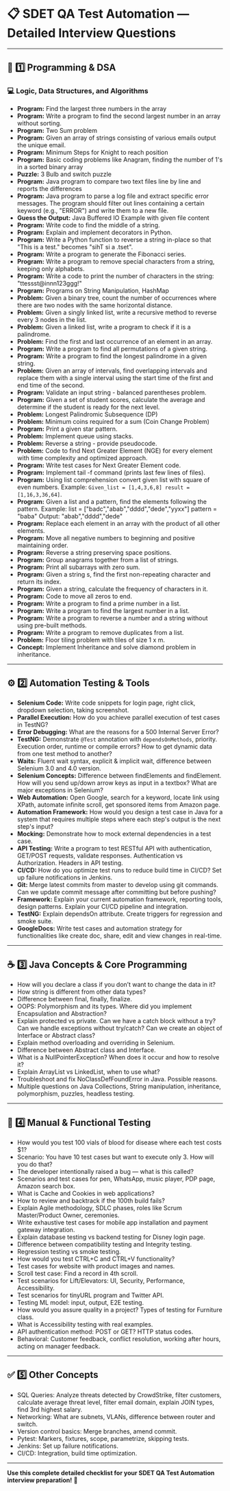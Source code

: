 # 📋 SDET QA Test Automation — Detailed Interview Questions

---

## 📌 1️⃣ Programming & DSA

### 💻 Logic, Data Structures, and Algorithms

* **Program:** Find the largest three numbers in the array
* **Program:** Write a program to find the second largest number in an array without sorting.
* **Program:** Two Sum problem
* **Program:** Given an array of strings consisting of various emails output the unique email.
* **Program:** Minimum Steps for Knight to reach position
* **Program:** Basic coding problems like Anagram, finding the number of 1's in a sorted binary array
* **Puzzle:** 3 Bulb and switch puzzle
* **Program:** Java program to compare two text files line by line and reports the differences
* **Program:** Java program to parse a log file and extract specific error messages. The program should filter out lines containing a certain keyword (e.g., "ERROR") and write them to a new file.
* **Guess the Output:** Java Buffered IO Example with given file content
* **Program:** Write code to find the middle of a string.
* **Program:** Explain and implement decorators in Python.
* **Program:** Write a Python function to reverse a string in-place so that "This is a test." becomes "sihT si a .tset".
* **Program:** Write a program to generate the Fibonacci series.
* **Program:** Write a program to remove special characters from a string, keeping only alphabets.
* **Program:** Write a code to print the number of characters in the string: "ttessst\@innn123ggg!"
* **Program:** Programs on String Manipulation, HashMap
* **Problem:** Given a binary tree, count the number of occurrences where there are two nodes with the same horizontal distance.
* **Problem:** Given a singly linked list, write a recursive method to reverse every 3 nodes in the list.
* **Problem:** Given a linked list, write a program to check if it is a palindrome.
* **Problem:** Find the first and last occurrence of an element in an array.
* **Program:** Write a program to find all permutations of a given string.
* **Program:** Write a program to find the longest palindrome in a given string.
* **Problem:** Given an array of intervals, find overlapping intervals and replace them with a single interval using the start time of the first and end time of the second.
* **Program:** Validate an input string - balanced parentheses problem.
* **Program:** Given a set of student scores, calculate the average and determine if the student is ready for the next level.
* **Problem:** Longest Palindromic Subsequence (DP)
* **Problem:** Minimum coins required for a sum (Coin Change Problem)
* **Program:** Print a given star pattern.
* **Problem:** Implement queue using stacks.
* **Problem:** Reverse a string - provide pseudocode.
* **Problem:** Code to find Next Greater Element (NGE) for every element with time complexity and optimized approach.
* **Program:** Write test cases for Next Greater Element code.
* **Program:** Implement tail -f command (prints last few lines of files).
* **Program:** Using list comprehension convert given list with square of even numbers. Example: `Given_list = [1,4,3,6,8] result = [1,16,3,36,64]`.
* **Program:** Given a list and a pattern, find the elements following the pattern. Example: list = \["badc","abab","dddd","dede","yyxx"] pattern = "baba" Output: "abab","dddd","dede"
* **Program:** Replace each element in an array with the product of all other elements.
* **Program:** Move all negative numbers to beginning and positive maintaining order.
* **Program:** Reverse a string preserving space positions.
* **Program:** Group anagrams together from a list of strings.
* **Program:** Print all subarrays with zero sum.
* **Program:** Given a string s, find the first non-repeating character and return its index.
* **Program:** Given a string, calculate the frequency of characters in it.
* **Program:** Code to move all zeros to end.
* **Program:** Write a program to find a prime number in a list.
* **Program:** Write a program to find the largest number in a list.
* **Program:** Write a program to reverse a number and a string without using pre-built methods.
* **Program:** Write a program to remove duplicates from a list.
* **Problem:** Floor tiling problem with tiles of size 1 x m.
* **Concept:** Implement Inheritance and solve diamond problem in inheritance.

---

## ⚙️ 2️⃣ Automation Testing & Tools

* **Selenium Code:** Write code snippets for login page, right click, dropdown selection, taking screenshot.
* **Parallel Execution:** How do you achieve parallel execution of test cases in TestNG?
* **Error Debugging:** What are the reasons for a 500 Internal Server Error?
* **TestNG:** Demonstrate `@Test` annotation with `dependsOnMethods`, priority. Execution order, runtime or compile errors? How to get dynamic data from one test method to another?
* **Waits:** Fluent wait syntax, explicit & implicit wait, difference between Selenium 3.0 and 4.0 version.
* **Selenium Concepts:** Difference between findElements and findElement. How will you send up/down arrow keys as input in a textbox? What are major exceptions in Selenium?
* **Web Automation:** Open Google, search for a keyword, locate link using XPath, automate infinite scroll, get sponsored items from Amazon page.
* **Automation Framework:** How would you design a test case in Java for a system that requires multiple steps where each step's output is the next step's input?
* **Mocking:** Demonstrate how to mock external dependencies in a test case.
* **API Testing:** Write a program to test RESTful API with authentication, GET/POST requests, validate responses. Authentication vs Authorization. Headers in API testing.
* **CI/CD:** How do you optimize test runs to reduce build time in CI/CD? Set up failure notifications in Jenkins.
* **Git:** Merge latest commits from master to develop using git commands. Can we update commit message after committing but before pushing?
* **Framework:** Explain your current automation framework, reporting tools, design patterns. Explain your CI/CD pipeline and integration.
* **TestNG:** Explain dependsOn attribute. Create triggers for regression and smoke suite.
* **GoogleDocs:** Write test cases and automation strategy for functionalities like create doc, share, edit and view changes in real-time.

---

## ☕ 3️⃣ Java Concepts & Core Programming

* How will you declare a class if you don’t want to change the data in it?
* How string is different from other data types?
* Difference between final, finally, finalize.
* OOPS: Polymorphism and its types. Where did you implement Encapsulation and Abstraction?
* Explain protected vs private. Can we have a catch block without a try? Can we handle exceptions without try/catch? Can we create an object of Interface or Abstract class?
* Explain method overloading and overriding in Selenium.
* Difference between Abstract class and Interface.
* What is a NullPointerException? When does it occur and how to resolve it?
* Explain ArrayList vs LinkedList, when to use what?
* Troubleshoot and fix NoClassDefFoundError in Java. Possible reasons.
* Multiple questions on Java Collections, String manipulation, inheritance, polymorphism, puzzles, headless testing.

---

## 🧪 4️⃣ Manual & Functional Testing

* How would you test 100 vials of blood for disease where each test costs \$1?
* Scenario: You have 10 test cases but want to execute only 3. How will you do that?
* The developer intentionally raised a bug — what is this called?
* Scenarios and test cases for pen, WhatsApp, music player, PDP page, Amazon search box.
* What is Cache and Cookies in web applications?
* How to review and backtrack if the 100th build fails?
* Explain Agile methodology, SDLC phases, roles like Scrum Master/Product Owner, ceremonies.
* Write exhaustive test cases for mobile app installation and payment gateway integration.
* Explain database testing vs backend testing for Disney login page.
* Difference between compatibility testing and Integrity testing.
* Regression testing vs smoke testing.
* How would you test CTRL+C and CTRL+V functionality?
* Test cases for website with product images and names.
* Scroll test case: Find a record in 4th scroll.
* Test scenarios for Lift/Elevators: UI, Security, Performance, Accessibility.
* Test scenarios for tinyURL program and Twitter API.
* Testing ML model: input, output, E2E testing.
* How would you assure quality in a project? Types of testing for Furniture class.
* What is Accessibility testing with real examples.
* API authentication method: POST or GET? HTTP status codes.
* Behavioral: Customer feedback, conflict resolution, working after hours, acting on manager feedback.

---

## ✅ 5️⃣ Other Concepts

* SQL Queries: Analyze threats detected by CrowdStrike, filter customers, calculate average threat level, filter email domain, explain JOIN types, find 3rd highest salary.
* Networking: What are subnets, VLANs, difference between router and switch.
* Version control basics: Merge branches, amend commit.
* Pytest: Markers, fixtures, scope, parametrize, skipping tests.
* Jenkins: Set up failure notifications.
* CI/CD: Integration, build time optimization.

---

**Use this complete detailed checklist for your SDET QA Test Automation interview preparation!** 🚀
